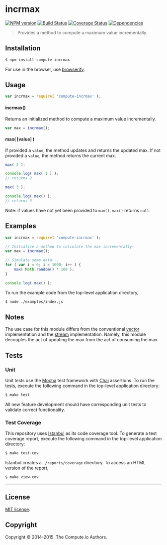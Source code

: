 incrmax
===
[![NPM version][npm-image]][npm-url] [![Build Status][travis-image]][travis-url] [![Coverage Status][coveralls-image]][coveralls-url] [![Dependencies][dependencies-image]][dependencies-url]

> Provides a method to compute a maximum value incrementally.


## Installation

``` bash
$ npm install compute-incrmax
```

For use in the browser, use [browserify](https://github.com/substack/node-browserify).


## Usage

``` javascript
var incrmax = require( 'compute-incrmax' );
```

#### incrmax()

Returns an initialized method to compute a maximum value incrementally.

``` javascript
var max = incrmax();
```

#### max( [value] )

If provided a `value`, the method updates and returns the updated max. If not provided a `value`, the method returns the current max.

``` javascript
max( 2 );

console.log( max( 1 ) );
// returns 2

max( 3 );

console.log( max() );
// returns 3
```

Note: if values have not yet been provided to `max()`, `max()` returns `null`.


## Examples

``` javascript
var incrmax = require( 'compute-incrmax' );

// Initialize a method to calculate the max incrementally:
var max = incrmax();

// Simulate some data...
for ( var i = 0; i < 1000; i++ ) {
	max( Math.random() * 100 );
}

console.log( max() );
```

To run the example code from the top-level application directory,

``` bash
$ node ./examples/index.js
```

## Notes

The use case for this module differs from the conventional [vector](https://github.com/compute-io/max) implementation and the [stream](https://github.com/flow-io/?query=max) implementation. Namely, this module decouples the act of updating the max from the act of consuming the max.


## Tests

### Unit

Unit tests use the [Mocha](http://mochajs.org) test framework with [Chai](http://chaijs.com) assertions. To run the tests, execute the following command in the top-level application directory:

``` bash
$ make test
```

All new feature development should have corresponding unit tests to validate correct functionality.


### Test Coverage

This repository uses [Istanbul](https://github.com/gotwarlost/istanbul) as its code coverage tool. To generate a test coverage report, execute the following command in the top-level application directory:

``` bash
$ make test-cov
```

Istanbul creates a `./reports/coverage` directory. To access an HTML version of the report,

``` bash
$ make view-cov
```


---
## License

[MIT license](http://opensource.org/licenses/MIT).


## Copyright

Copyright &copy; 2014-2015. The Compute.io Authors.


[npm-image]: http://img.shields.io/npm/v/compute-incrmax.svg
[npm-url]: https://npmjs.org/package/compute-incrmax

[travis-image]: http://img.shields.io/travis/compute-io/incrmax/master.svg
[travis-url]: https://travis-ci.org/compute-io/incrmax

[coveralls-image]: https://img.shields.io/coveralls/compute-io/incrmax/master.svg
[coveralls-url]: https://coveralls.io/r/compute-io/incrmax?branch=master

[dependencies-image]: http://img.shields.io/david/compute-io/incrmax.svg
[dependencies-url]: https://david-dm.org/compute-io/incrmax

[dev-dependencies-image]: http://img.shields.io/david/dev/compute-io/incrmax.svg
[dev-dependencies-url]: https://david-dm.org/dev/compute-io/incrmax

[github-issues-image]: http://img.shields.io/github/issues/compute-io/incrmax.svg
[github-issues-url]: https://github.com/compute-io/incrmax/issues

